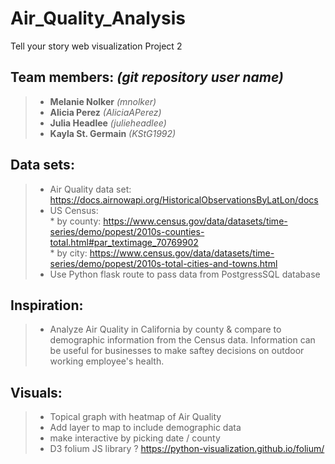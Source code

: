# Air_Quality_Analysis
Tell your story web visualization Project 2

## **Team members:** *(git repository user name)*
>- **Melanie Nolker** *(mnolker)*
>- **Alicia Perez** *(AliciaAPerez)*
>- **Julia Headlee**  *(julieheadlee)*
>- **Kayla St. Germain** *(KStG1992)*

## **Data sets:**
>- Air Quality data set: https://docs.airnowapi.org/HistoricalObservationsByLatLon/docs
>- US Census:  
    * by county: https://www.census.gov/data/datasets/time-series/demo/popest/2010s-counties-total.html#par_textimage_70769902  
    * by city: https://www.census.gov/data/datasets/time-series/demo/popest/2010s-total-cities-and-towns.html
>- Use Python flask route to pass data from PostgressSQL database

## **Inspiration:**
>- Analyze Air Quality in California by county & compare to demographic information from the Census data. Information can be useful for businesses to make saftey decisions on outdoor working employee's health.

## **Visuals:**
>- Topical graph with heatmap of Air Quality
>- Add layer to map to include demographic data
>- make interactive by picking date / county
>- D3 folium JS library ? https://python-visualization.github.io/folium/
